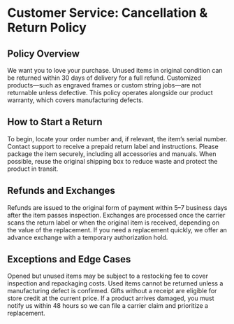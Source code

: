 # Customer Service: Cancellation & Return Policy

## Policy Overview
We want you to love your purchase. Unused items in original condition can be returned within 30 days of delivery for a full refund. Customized products—such as engraved frames or custom string jobs—are not returnable unless defective. This policy operates alongside our product warranty, which covers manufacturing defects.

## How to Start a Return
To begin, locate your order number and, if relevant, the item’s serial number. Contact support to receive a prepaid return label and instructions. Please package the item securely, including all accessories and manuals. When possible, reuse the original shipping box to reduce waste and protect the product in transit.

## Refunds and Exchanges
Refunds are issued to the original form of payment within 5–7 business days after the item passes inspection. Exchanges are processed once the carrier scans the return label or when the original item is received, depending on the value of the replacement. If you need a replacement quickly, we offer an advance exchange with a temporary authorization hold.

## Exceptions and Edge Cases
Opened but unused items may be subject to a restocking fee to cover inspection and repackaging costs. Used items cannot be returned unless a manufacturing defect is confirmed. Gifts without a receipt are eligible for store credit at the current price. If a product arrives damaged, you must notify us within 48 hours so we can file a carrier claim and prioritize a replacement.


